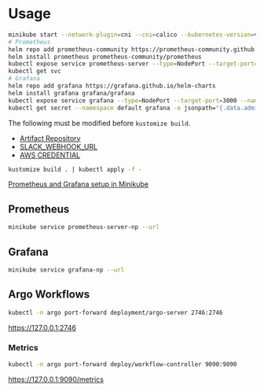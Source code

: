 # Usage

```sh
minikube start --network-plugin=cni --cni=calico --kubernetes-version=v1.27.4
# Prometheus
helm repo add prometheus-community https://prometheus-community.github.io/helm-charts
helm install prometheus prometheus-community/prometheus
kubectl expose service prometheus-server --type=NodePort --target-port=9090 --name=prometheus-server-np
kubectl get svc
# Grafana
helm repo add grafana https://grafana.github.io/helm-charts
helm install grafana grafana/grafana
kubectl expose service grafana --type=NodePort --target-port=3000 --name=grafana-np
kubectl get secret --namespace default grafana -o jsonpath="{.data.admin-password}" | base64 --decode ; echo
```

The following must be modified before `kustomize build`.
- [Artifact Repository](https://github.com/panicboat/minikube/blob/main/argo-workflows/applications/default/configmap/artifact-repositories.yaml)
- [SLACK_WEBHOOK_URL](https://github.com/panicboat/minikube/blob/main/argo-workflows/applications/default/secret/slack-config.yaml)
- [AWS CREDENTIAL](https://github.com/panicboat/minikube/blob/main/argo-workflows/applications/default/secret/aws-credentials.yaml)

```sh
kustomize build . | kubectl apply -f -
```

[Prometheus and Grafana setup in Minikube](https://brain2life.hashnode.dev/prometheus-and-grafana-setup-in-minikube)

## Prometheus

```sh
minikube service prometheus-server-np --url
```

## Grafana

```sh
minikube service grafana-np --url
```

## Argo Workflows

```sh
kubectl -n argo port-forward deployment/argo-server 2746:2746
```
https://127.0.0.1:2746

### Metrics

```sh
kubectl -n argo port-forward deploy/workflow-controller 9090:9090
```
https://127.0.0.1:9090/metrics
